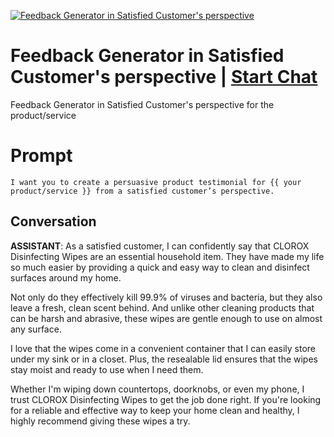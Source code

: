 
[![Feedback Generator in Satisfied Customer's perspective ](https://flow-prompt-covers.s3.us-west-1.amazonaws.com/icon/minimalist/mini_2.png)](https://gptcall.net/chat.html?data=%7B%22contact%22%3A%7B%22id%22%3A%22GrxOgPxYMawnOr9lJGSkY%22%2C%22flow%22%3Atrue%7D%7D)
# Feedback Generator in Satisfied Customer's perspective  | [Start Chat](https://gptcall.net/chat.html?data=%7B%22contact%22%3A%7B%22id%22%3A%22GrxOgPxYMawnOr9lJGSkY%22%2C%22flow%22%3Atrue%7D%7D)
Feedback Generator in Satisfied Customer's perspective for the product/service 

# Prompt

```
I want you to create a persuasive product testimonial for {{ your product/service }} from a satisfied customer’s perspective.
```

## Conversation

**ASSISTANT**: As a satisfied customer, I can confidently say that CLOROX Disinfecting Wipes are an essential household item. They have made my life so much easier by providing a quick and easy way to clean and disinfect surfaces around my home. 



Not only do they effectively kill 99.9% of viruses and bacteria, but they also leave a fresh, clean scent behind. And unlike other cleaning products that can be harsh and abrasive, these wipes are gentle enough to use on almost any surface.



I love that the wipes come in a convenient container that I can easily store under my sink or in a closet. Plus, the resealable lid ensures that the wipes stay moist and ready to use when I need them.



Whether I'm wiping down countertops, doorknobs, or even my phone, I trust CLOROX Disinfecting Wipes to get the job done right. If you're looking for a reliable and effective way to keep your home clean and healthy, I highly recommend giving these wipes a try.


